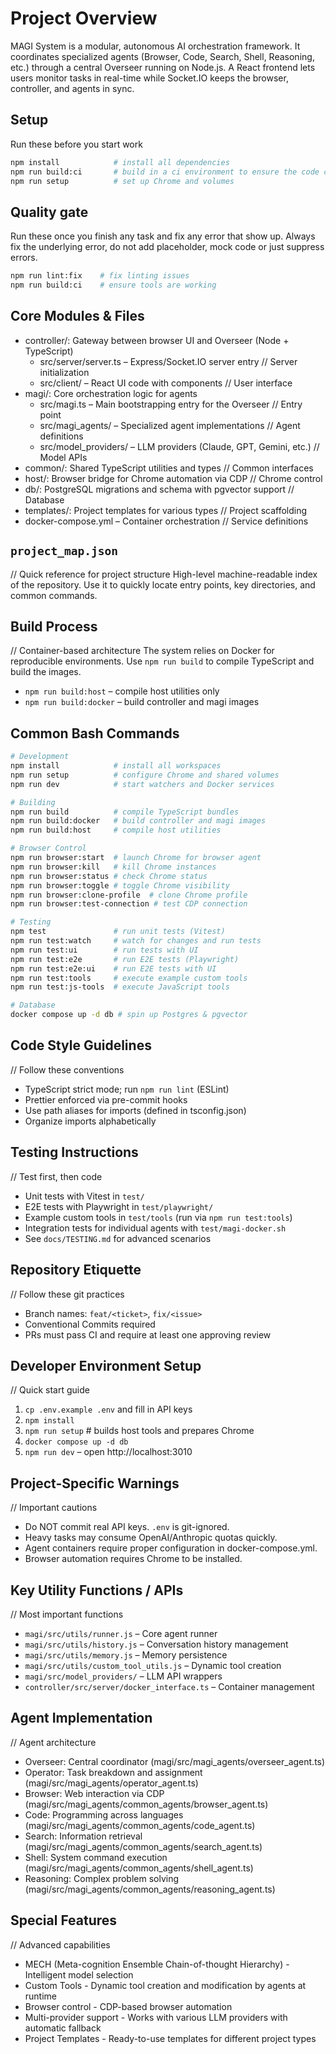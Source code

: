 # Project Overview
MAGI System is a modular, autonomous AI orchestration framework. It coordinates specialized agents (Browser, Code, Search, Shell, Reasoning, etc.) through a central Overseer running on Node.js. A React frontend lets users monitor tasks in real-time while Socket.IO keeps the browser, controller, and agents in sync.

## Setup
Run these before you start work
```bash
npm install            # install all dependencies
npm run build:ci       # build in a ci environment to ensure the code compiles
npm run setup          # set up Chrome and volumes
```

## Quality gate
Run these once you finish any task and fix any error that show up. Always fix the underlying error, do not add placeholder, mock code or just suppress errors.
```bash
npm run lint:fix    # fix linting issues
npm run build:ci    # ensure tools are working
```

## Core Modules & Files
- controller/: Gateway between browser UI and Overseer (Node + TypeScript)
  - src/server/server.ts – Express/Socket.IO server entry // Server initialization
  - src/client/ – React UI code with components // User interface
- magi/: Core orchestration logic for agents
  - src/magi.ts – Main bootstrapping entry for the Overseer // Entry point
  - src/magi_agents/ – Specialized agent implementations // Agent definitions
  - src/model_providers/ – LLM providers (Claude, GPT, Gemini, etc.) // Model APIs
- common/: Shared TypeScript utilities and types // Common interfaces
- host/: Browser bridge for Chrome automation via CDP // Chrome control
- db/: PostgreSQL migrations and schema with pgvector support // Database
- templates/: Project templates for various types // Project scaffolding
- docker-compose.yml – Container orchestration // Service definitions

## `project_map.json`
// Quick reference for project structure
High-level machine-readable index of the repository. Use it to quickly locate entry points, key directories, and common commands.

## Build Process
// Container-based architecture
The system relies on Docker for reproducible environments. Use `npm run build` to compile TypeScript and build the images.
- `npm run build:host` – compile host utilities only
- `npm run build:docker` – build controller and magi images

## Common Bash Commands
```bash
# Development
npm install            # install all workspaces
npm run setup          # configure Chrome and shared volumes
npm run dev            # start watchers and Docker services

# Building
npm run build          # compile TypeScript bundles
npm run build:docker   # build controller and magi images
npm run build:host     # compile host utilities

# Browser Control
npm run browser:start  # launch Chrome for browser agent
npm run browser:kill   # kill Chrome instances
npm run browser:status # check Chrome status
npm run browser:toggle # toggle Chrome visibility
npm run browser:clone-profile  # clone Chrome profile
npm run browser:test-connection # test CDP connection

# Testing
npm test               # run unit tests (Vitest)
npm run test:watch     # watch for changes and run tests
npm run test:ui        # run tests with UI
npm run test:e2e       # run E2E tests (Playwright)
npm run test:e2e:ui    # run E2E tests with UI
npm run test:tools     # execute example custom tools
npm run test:js-tools  # execute JavaScript tools

# Database
docker compose up -d db # spin up Postgres & pgvector
```

## Code Style Guidelines
// Follow these conventions
- TypeScript strict mode; run `npm run lint` (ESLint)
- Prettier enforced via pre-commit hooks
- Use path aliases for imports (defined in tsconfig.json)
- Organize imports alphabetically

## Testing Instructions
// Test first, then code
- Unit tests with Vitest in `test/`
- E2E tests with Playwright in `test/playwright/`
- Example custom tools in `test/tools` (run via `npm run test:tools`)
- Integration tests for individual agents with `test/magi-docker.sh`
- See `docs/TESTING.md` for advanced scenarios

## Repository Etiquette
// Follow these git practices
- Branch names: `feat/<ticket>`, `fix/<issue>`
- Conventional Commits required
- PRs must pass CI and require at least one approving review

## Developer Environment Setup
// Quick start guide
1. `cp .env.example .env` and fill in API keys
2. `npm install`
3. `npm run setup`    # builds host tools and prepares Chrome
4. `docker compose up -d db`
5. `npm run dev` – open http://localhost:3010

## Project-Specific Warnings
// Important cautions
- Do NOT commit real API keys. `.env` is git-ignored.
- Heavy tasks may consume OpenAI/Anthropic quotas quickly.
- Agent containers require proper configuration in docker-compose.yml.
- Browser automation requires Chrome to be installed.

## Key Utility Functions / APIs
// Most important functions
- `magi/src/utils/runner.js` – Core agent runner
- `magi/src/utils/history.js` – Conversation history management
- `magi/src/utils/memory.js` – Memory persistence
- `magi/src/utils/custom_tool_utils.js` – Dynamic tool creation
- `magi/src/model_providers/` – LLM API wrappers
- `controller/src/server/docker_interface.ts` – Container management

## Agent Implementation
// Agent architecture
- Overseer: Central coordinator (magi/src/magi_agents/overseer_agent.ts)
- Operator: Task breakdown and assignment (magi/src/magi_agents/operator_agent.ts)
- Browser: Web interaction via CDP (magi/src/magi_agents/common_agents/browser_agent.ts)
- Code: Programming across languages (magi/src/magi_agents/common_agents/code_agent.ts)
- Search: Information retrieval (magi/src/magi_agents/common_agents/search_agent.ts)
- Shell: System command execution (magi/src/magi_agents/common_agents/shell_agent.ts)
- Reasoning: Complex problem solving (magi/src/magi_agents/common_agents/reasoning_agent.ts)

## Special Features
// Advanced capabilities
- MECH (Meta-cognition Ensemble Chain-of-thought Hierarchy) - Intelligent model selection
- Custom Tools - Dynamic tool creation and modification by agents at runtime
- Browser control - CDP-based browser automation
- Multi-provider support - Works with various LLM providers with automatic fallback
- Project Templates - Ready-to-use templates for different project types